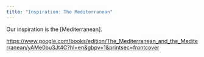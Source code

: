 ```yaml
---
title: "Inspiration: The Mediterranean"
---
```


Our inspiration is the [Mediterranean].



https://www.google.com/books/edition/The_Mediterranean_and_the_Mediterranean/yAMe0bu3Jt4C?hl=en&gbpv=1&printsec=frontcover